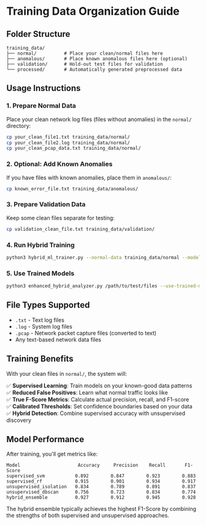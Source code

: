 # Training Data Organization Guide

## Folder Structure

```
training_data/
├── normal/          # Place your clean/normal files here
├── anomalous/       # Place known anomalous files here (optional)
├── validation/      # Hold-out test files for validation
└── processed/       # Automatically generated preprocessed data
```

## Usage Instructions

### 1. Prepare Normal Data
Place your clean network log files (files without anomalies) in the `normal/` directory:
```bash
cp your_clean_file1.txt training_data/normal/
cp your_clean_file2.log training_data/normal/
cp your_clean_pcap_data.txt training_data/normal/
```

### 2. Optional: Add Known Anomalies
If you have files with known anomalies, place them in `anomalous/`:
```bash
cp known_error_file.txt training_data/anomalous/
```

### 3. Prepare Validation Data
Keep some clean files separate for testing:
```bash
cp validation_clean_file.txt training_data/validation/
```

### 4. Run Hybrid Training
```bash
python3 hybrid_ml_trainer.py --normal-data training_data/normal --models-path models/trained
```

### 5. Use Trained Models
```bash
python3 enhanced_hybrid_analyzer.py /path/to/test/files --use-trained-models hybrid_training_20250101_120000
```

## File Types Supported
- `.txt` - Text log files
- `.log` - System log files  
- `.pcap` - Network packet capture files (converted to text)
- Any text-based network data files

## Training Benefits

With your clean files in `normal/`, the system will:

✅ **Supervised Learning**: Train models on your known-good data patterns  
✅ **Reduced False Positives**: Learn what normal traffic looks like  
✅ **True F-Score Metrics**: Calculate actual precision, recall, and F1-score  
✅ **Calibrated Thresholds**: Set confidence boundaries based on your data  
✅ **Hybrid Detection**: Combine supervised accuracy with unsupervised discovery  

## Model Performance

After training, you'll get metrics like:
```
Model                     Accuracy     Precision    Recall       F1-Score    
supervised_svm           0.892        0.847        0.923        0.883
supervised_rf            0.915        0.901        0.934        0.917
unsupervised_isolation   0.834        0.789        0.891        0.837
unsupervised_dbscan      0.756        0.723        0.834        0.774
hybrid_ensemble          0.927        0.912        0.945        0.928
```

The hybrid ensemble typically achieves the highest F1-Score by combining the strengths of both supervised and unsupervised approaches.